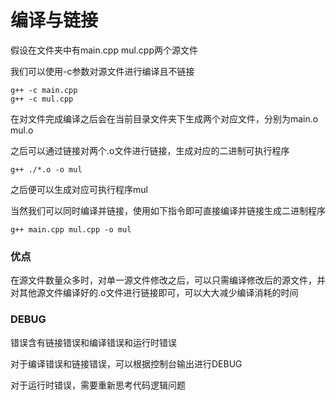 # 编译与链接

假设在文件夹中有main.cpp mul.cpp两个源文件

我们可以使用-c参数对源文件进行编译且不链接

```
g++ -c main.cpp
g++ -c mul.cpp
```

在对文件完成编译之后会在当前目录文件夹下生成两个对应文件，分别为main.o mul.o

之后可以通过链接对两个.o文件进行链接，生成对应的二进制可执行程序

```
g++ ./*.o -o mul
```

之后便可以生成对应可执行程序mul

当然我们可以同时编译并链接，使用如下指令即可直接编译并链接生成二进制程序

```
g++ main.cpp mul.cpp -o mul
```

### 优点

在源文件数量众多时，对单一源文件修改之后，可以只需编译修改后的源文件，并对其他源文件编译好的.o文件进行链接即可，可以大大减少编译消耗的时间

### DEBUG

错误含有链接错误和编译错误和运行时错误

对于编译错误和链接错误，可以根据控制台输出进行DEBUG

对于运行时错误，需要重新思考代码逻辑问题